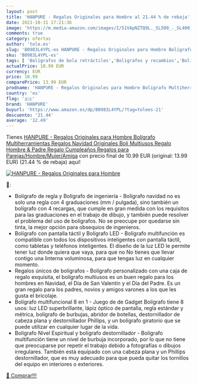 ```yaml
---
layout: post
title: 'HANPURE - Regalos Originales para Hombre al 21.44 % de rebaja'
date: 2021-10-31 17:21:36
image: 'https://m.media-amazon.com/images/I/51VApNZTQ9L._SL500_._SL400_.jpg'
comments: true
category: ofertas
author: 'tole.es'
slug: 'B0983L4YPL-es HANPURE - Regalos Originales para Hombre Bolígrafo...'
sku: 'B0983L4YPL-es'
tags: [ 'Bolígrafos de bola retráctiles','Bolígrafos y recambios','Bolígrafos, lápices y útiles de escritura','Oficina y papelería','bolígrafo','hanpure', ]
actualPrice: 10.99 EUR
currency: EUR
price: 10.99
comparePrice: 13.99 EUR
prodname: 'HANPURE - Regalos Originales para Hombre Bolígrafo Multiherramientas  Regalos Navidad Originales Boli Multiusos Regalo Hombre & Padre  Regalo Cumpleaños  Regalos para Parejas/Hombre/Mujer/Amiga'
country: 'es'
flag: '🇪🇸'
brand: 'HANPURE'
buyurl: 'https://www.amazon.es/dp/B0983L4YPL/?tag=tolees-21'
descuento: '21.44'
average: '12.49'
---
```


Tienes [HANPURE - Regalos Originales para Hombre Bolígrafo Multiherramientas  Regalos Navidad Originales Boli Multiusos Regalo Hombre & Padre  Regalo Cumpleaños  Regalos para Parejas/Hombre/Mujer/Amiga](https://www.amazon.es/dp/B0983L4YPL/?tag=tolees-21) con precio final de  10.99 EUR (original: 13.99 EUR) (21.44 %  de rebaja) aqui!

[![HANPURE - Regalos Originales para Hombre](https://m.media-amazon.com/images/I/51VApNZTQ9L._SL500_._SL400_.jpg)](https://www.amazon.es/dp/B0983L4YPL/?tag=tolees-21)

🔎:

- Bolígrafo de regla y Bolígrafo de ingeniería - Bolígrafo navidad no es solo una regla con 4 graduaciones (mm / pulgada), sino también un bolígrafo con 4 recargas, que cumple en gran medida con los requisitos para las graduaciones en el trabajo de dibujo, y también puede resolver el problema del uso de bolígrafos. No se preocupe por quedarse sin tinta, la mejor opción para obsequios de ingenieros.
- Bolígrafo con pantalla táctil y Bolígrafo LED - Bolígrafo multifunción es compatible con todos los dispositivos inteligentes con pantalla táctil, como tabletas y teléfonos inteligentes. El diseño de la luz LED le permite tener luz donde quiera que vaya, para que no No tienes que llevar contigo una linterna voluminosa, para que tengas luz en cualquier momento.
- Regalos únicos de bolígrafos - Bolígrafo personalizado con una caja de regalo exquisita, el bolígrafo multiusos es un buen regalo para los hombres en Navidad, el Día de San Valentín y el Día del Padre. Es un gran regalo para los padres, novios y amigos varones a los que les gusta el bricolaje.
- Bolígrafo multifuncional 8 en 1 - Juego de de Gadget Bolígrafo tiene 8 usos: luz LED superbrillante, lápiz óptico de pantalla, regla estándar y métrica, bolígrafo de burbujas, abridor de botellas, destornillador de cabeza plana y destornillador Phillips, y un bolígrafo giratorio que se puede utilizar en cualquier lugar de la vida.
- Bolígrafo Nivel Espiritual y bolígrafo destornillador - Bolígrafo multifunción tiene un nivel de burbuja incorporado, por lo que no tiene que preocuparse por repetir el trabajo debido a fotografías o dibujos irregulares. También está equipado con una cabeza plana y un Phillips destornillador, que es muy adecuado para que pueda quitar los tornillos del equipo en interiores o exteriores.

[🛒 Comprar!!!](https://www.amazon.es/dp/B0983L4YPL/?tag=tolees-21)
